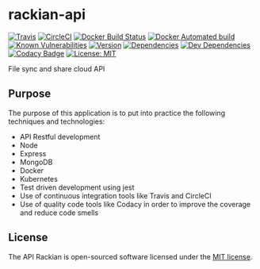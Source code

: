 # rackian-api

[![Travis](https://img.shields.io/travis/ivandelabeldad/rackian-api.svg?style=flat-square)](https://travis-ci.org/ivandelabeldad/rackian-api)
[![CircleCI](https://img.shields.io/circleci/project/github/ivandelabeldad/rackian-api.svg?style=flat-square)](https://circleci.com/gh/ivandelabeldad/rackian-api)
[![Docker Build Status](https://img.shields.io/docker/build/ivandelabeldad/travis-cli.svg?style=flat-square)](https://hub.docker.com/r/ivandelabeldad/rackian-api/)
[![Docker Automated build](https://img.shields.io/docker/automated/ivandelabeldad/rackian-api.svg?style=flat-square)](https://hub.docker.com/r/ivandelabeldad/rackian-api/)
[![Known Vulnerabilities](https://snyk.io/test/github/ivandelabeldad/rackian-api/badge.svg?targetFile=package.json&style=flat-square)](https://snyk.io/test/github/ivandelabeldad/rackian-api?targetFile=package.json)
[![Version](https://img.shields.io/badge/version-0.0.1-orange.svg?style=flat-square)](https://github.com/ivandelabeldad/rackian-api)
[![Dependencies](https://img.shields.io/david/ivandelabeldad/rackian-api.svg?style=flat-square)](https://david-dm.org/ivandelabeldad/rackian-api)
[![Dev Dependencies](https://img.shields.io/david/dev/ivandelabeldad/rackian-api.svg?style=flat-square)](https://david-dm.org/ivandelabeldad/rackian-api?type=dev)
[![Codacy Badge](https://img.shields.io/codacy/coverage/26603995a736487896f5ea623d098e47.svg?style=flat-square)](https://www.codacy.com/app/ivandelabeldad/rackian-api?utm_source=github.com&utm_medium=referral&utm_content=ivandelabeldad/rackian-api&utm_campaign=Badge_Coverage)
[![License: MIT](https://img.shields.io/badge/license-MIT-yellow.svg?style=flat-square)](https://github.com/ivandelabeldad/rackian-api/blob/master/LICENSE)

File sync and share cloud API

## Purpose

The purpose of this application is to put into practice the following techniques and technologies:
* API Restful development
* Node
* Express
* MongoDB
* Docker
* Kubernetes
* Test driven development using jest
* Use of continuous integration tools like Travis and CircleCI
* Use of quality code tools like Codacy in order to improve the coverage and reduce code smells

## License

The API Rackian is open-sourced software licensed under
the [MIT license](https://github.com/ivandelabeldad/rackian-api/blob/master/LICENSE).
